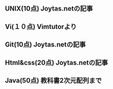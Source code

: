 ## UNIX(10点) Joytas.netの記事  

## Vi(１０点) Vimtutorより  

## Git(10点) Joytas.netの記事  

## Html&css(20点) Joytas.netの記事  

## Java(50点) 教科書2次元配列まで  
